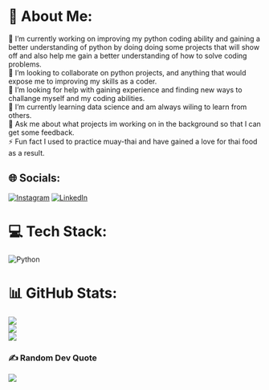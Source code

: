 # 💫 About Me:
🔭 I’m currently working on improving my python coding ability and gaining a better understanding of python by doing doing some projects that will show off and also help me gain a better understanding of how to solve coding  problems.<br>👯 I’m looking to collaborate on python projects, and anything that would expose me to improving my skills as a coder.<br>🤝 I’m looking for help with gaining experience and finding new ways to challange myself and my coding abilities.<br>🌱 I’m currently learning data science and am always wiling to learn from others.<br>💬 Ask me about what projects im working on in the background so that I can get some feedback.<br>⚡ Fun fact I used to practice muay-thai and have gained a love for thai food as a result.


## 🌐 Socials:
[![Instagram](https://img.shields.io/badge/Instagram-%23E4405F.svg?logo=Instagram&logoColor=white)](https://instagram.com/k_sampaio) [![LinkedIn](https://img.shields.io/badge/LinkedIn-%230077B5.svg?logo=linkedin&logoColor=white)](https://linkedin.com/in/www.linkedin.com/in/kevin-sampaio-3280aa297) 

# 💻 Tech Stack:
![Python](https://img.shields.io/badge/python-3670A0?style=for-the-badge&logo=python&logoColor=ffdd54)
# 📊 GitHub Stats:
![](https://github-readme-stats.vercel.app/api?username=gizimopt&theme=prussian&hide_border=false&include_all_commits=true&count_private=false)<br/>
![](https://github-readme-streak-stats.herokuapp.com/?user=gizimopt&theme=prussian&hide_border=false)<br/>
![](https://github-readme-stats.vercel.app/api/top-langs/?username=gizimopt&theme=prussian&hide_border=false&include_all_commits=true&count_private=false&layout=compact)

### ✍️ Random Dev Quote
![](https://quotes-github-readme.vercel.app/api?type=horizontal&theme=merko)

<!-- Proudly created with GPRM ( https://gprm.itsvg.in ) -->
